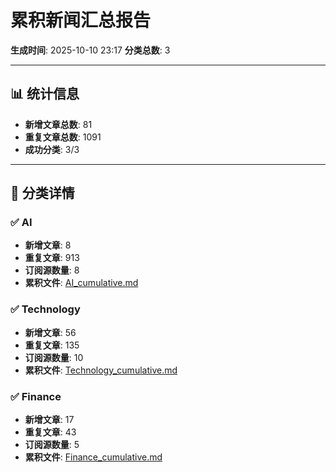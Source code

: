 # 累积新闻汇总报告

**生成时间**: 2025-10-10 23:17
**分类总数**: 3

---

## 📊 统计信息

- **新增文章总数**: 81
- **重复文章总数**: 1091
- **成功分类**: 3/3

---

## 📂 分类详情

### ✅ AI
- **新增文章**: 8
- **重复文章**: 913
- **订阅源数量**: 8
- **累积文件**: [AI_cumulative.md](./AI_cumulative.md)

### ✅ Technology
- **新增文章**: 56
- **重复文章**: 135
- **订阅源数量**: 10
- **累积文件**: [Technology_cumulative.md](./Technology_cumulative.md)

### ✅ Finance
- **新增文章**: 17
- **重复文章**: 43
- **订阅源数量**: 5
- **累积文件**: [Finance_cumulative.md](./Finance_cumulative.md)
